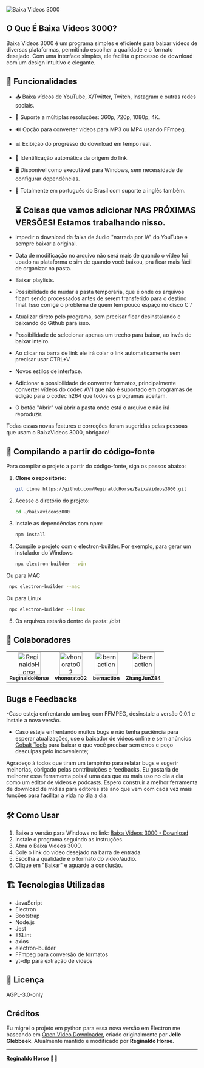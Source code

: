 ![Baixa Videos 3000](https://genios.cc/logoReginaldo/reginaldohorse.gif)
<br>


##  O Que É Baixa Videos 3000?

Baixa Videos 3000 é um programa simples e eficiente para baixar vídeos de diversas plataformas, permitindo escolher a qualidade e o formato desejado. Com uma interface simples, ele facilita o processo de download com um design intuitivo e elegante.

## 🎯 Funcionalidades
- 📥 Baixa vídeos de YouTube, X/Twitter, Twitch, Instagram e outras redes sociais.
- 🎥 Suporte a múltiplas resoluções: 360p, 720p, 1080p, 4K.
- 🔊 Opção para converter vídeos para MP3 ou MP4 usando FFmpeg.
- 📊 Exibição do progresso do download em tempo real.
- 🔄 Identificação automática da origem do link.
- 🖥️ Disponível como executável para Windows, sem necessidade de configurar dependências.
- 👀 Totalmente em português do Brasil com suporte a inglês também.

  ## ⏳ Coisas que vamos adicionar NAS PRÓXIMAS VERSÕES! Estamos trabalhando nisso.
- Impedir o download da faixa de áudio "narrada por IA" do YouTube e sempre baixar a original.
- Data de modificação no arquivo não será mais de quando o vídeo foi upado na plataforma e
sim de quando você baixou, pra ficar mais fácil de organizar na pasta.
- Baixar playlists.
- Possibilidade de mudar a pasta temporária, que é onde os arquivos ficam  sendo processados
antes de serem transferido para o destino final. Isso corrige o problema de quem tem pouco espaço no disco C:/
- Atualizar direto pelo programa, sem precisar ficar desinstalando e baixando do Github para isso.
- Possibilidade de selecionar apenas um trecho para baixar, ao invés de baixar inteiro.
- Ao clicar na barra de link ele irá colar o link automaticamente sem precisar usar CTRL+V.
- Novos estilos de interface.
- Adicionar a possibilidade de converter formatos, principalmente converter vídeos do codec AV1 que
não é suportado em programas de edição para o codec h264 que todos os programas aceitam.
- O botão "Abrir" vai abrir a pasta onde está o arquivo e não irá reproduzir.

Todas essas novas features e correções foram sugeridas pelas pessoas que usam o BaixaVideos 3000, obrigado!

## 🔧 Compilando a partir do código-fonte

Para compilar o projeto a partir do código-fonte, siga os passos abaixo:
1. **Clone o repositório:**
   ```bash
   git clone https://github.com/ReginaldoHorse/BaixaVideos3000.git
2. Acesse o diretório do projeto:
    ```bash
   cd ./baixavideos3000
3. Instale as dependências com npm:
   ```bash
   npm install
4. Compile o projeto com o electron-builder. Por exemplo, para gerar um instalador do Windows
    ```bash
   npx electron-builder --win
Ou para MAC
  ```bash
   npx electron-builder --mac
```
Ou para Linux
  ```bash
   npx electron-builder --linux
```
5. Os arquivos estarão dentro da pasta: /dist


## 👥 Colaboradores

<table>
  <tr>
    <td align="center">
      <a href="https://github.com/ReginaldoHorse">
        <img src="https://avatars.githubusercontent.com/u/60680168?v=4" width="60px;" alt="ReginaldoHorse"/>
        <br />
        <sub><b>ReginaldoHorse</b></sub>
      </a>
    </td>
    <td align="center">
      <a href="https://github.com/vhonorato02">
        <img src="https://avatars.githubusercontent.com/u/33707633?v=4" width="60px;" alt="vhonorato02"/>
        <br />
        <sub><b>vhonorato02</b></sub>
      </a>
    </td>
    <td align="center">
      <a href="https://github.com/bernaction">
        <img src="https://avatars.githubusercontent.com/u/5149392?v=4" width="60px;" alt="bernaction"/>
        <br />
        <sub><b>bernaction</b></sub>
      </a>
    </td>
    <td align="center">
      <a href="https://github.com/ZhangJunZ84">
        <img src="https://avatars.githubusercontent.com/u/199004992?v=4" width="60px;" alt="bernaction"/>
        <br />
        <sub><b>ZhangJunZ84</b></sub>
      </a>
    </td>
  </tr>
</table>


## Bugs e Feedbacks

-Caso esteja enfrentando um bug com FFMPEG, desinstale a versão 0.0.1 e instale a nova versão.
- Caso esteja enfrentando muitos bugs e não tenha paciência para esperar atualizações, use o baixador de vídeos online e sem anúncios [Cobalt Tools](https://cobalt.tools/) para baixar o que você precisar sem erros e peço desculpas pelo incoveniente;

 Agradeço à todos que tiram um tempinho para relatar bugs e sugerir melhorias, obrigado pelas contribuições e feedbacks. Eu gostaria de melhorar essa ferramenta pois é uma das que eu mais uso no dia a dia como um editor de vídeos e podcasts. Espero construir a melhor ferramenta de download de mídias para editores até ano que vem com cada vez mais funções para facilitar a vida no dia a dia.
  

## 🛠️ Como Usar
1. Baixe a versão para Windows no link: [Baixa Videos 3000 - Download](https://github.com/ReginaldoHorse/BaixaVideos3000/releases)
2. Instale o programa seguindo as instruções.
3. Abra o Baixa Videos 3000.
4. Cole o link do vídeo desejado na barra de entrada.
5. Escolha a qualidade e o formato do vídeo/áudio.
6. Clique em "Baixar" e aguarde a conclusão.

## 🏗️ Tecnologias Utilizadas
- JavaScript
- Electron
- Bootstrap
- Node.js
- Jest
- ESLint
- axios
- electron-builder
- FFmpeg para conversão de formatos
- yt-dlp para extração de vídeos

## 📜 Licença
AGPL-3.0-only
## Créditos

Eu migrei o projeto em python para essa nova versão em Electron me baseando em [Open Video Downloader](https://github.com/jely2002/youtube-dl-gui), criado originalmente por **Jelle Glebbeek**. Atualmente mantido e modificado por **Reginaldo Horse**.


---
**Reginaldo Horse** 🐴🚀

